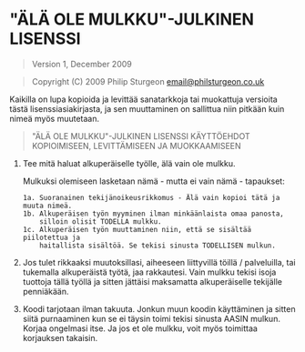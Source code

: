 # "ÄLÄ OLE MULKKU"-JULKINEN LISENSSI

> Version 1, December 2009

> Copyright (C) 2009 Philip Sturgeon <email@philsturgeon.co.uk>
 
 Kaikilla on lupa kopioida ja levittää sanatarkkoja tai muokattuja
 versioita tästä lisenssiasiakirjasta, ja sen muuttaminen on
 sallittua niin pitkään kuin nimeä myös muutetaan.
 
> "ÄLÄ OLE MULKKU"-JULKINEN LISENSSI
> KÄYTTÖEHDOT KOPIOIMISEEN, LEVITTÄMISEEN JA MUOKKAAMISEEN

 1. Tee mitä haluat alkuperäiselle työlle, älä vain ole mulkku.
    
    Mulkuksi olemiseen lasketaan nämä - mutta ei vain nämä - tapaukset:
	 
        1a. Suoranainen tekijänoikeusrikkomus - Älä vain kopioi tätä ja muuta nimeä.
        1b. Alkuperäisen työn myyminen ilman minkäänlaista omaa panosta, 
            silloin olisit TODELLA mulkku.
        1c. Alkuperäisen työn muuttaminen niin, että se sisältää piilotettua ja
            haitallista sisältöä. Se tekisi sinusta TODELLISEN mulkun.
	 
 2. Jos tulet rikkaaksi muutoksillasi, aiheeseen liittyvillä töillä / palveluilla, tai tukemalla
 alkuperäistä työtä, jaa rakkautesi. Vain mulkku tekisi isoja tuottoja tällä työllä ja sitten
 jättäisi maksamatta alkuperäiselle tekijälle penniäkään.
	
 3. Koodi tarjotaan ilman takuuta. Jonkun muun koodin käyttäminen ja sitten siitä purnaaminen kun
 se ei täysin toimi tekisi sinusta AASIN mulkun. Korjaa ongelmasi itse. Ja jos et ole mulkku,
 voit myös toimittaa korjauksen takaisin.
